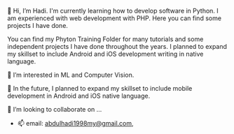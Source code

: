 👋 Hi, I’m Hadi.
I'm currently learning how to develop software in Python. I am experienced with web development with PHP.
Here you can find some projects I have done.

You can find my Phyton Training Folder for many tutorials and some independent projects I have done
throughout the years. I planned to expand my skillset to include Android and iOS development writing in native language.

👀 I’m interested in ML and Computer Vision.


🌱 In the future, I planned to expand my skillset to include mobile development in Android and iOS native language.

💞️ I’m looking to collaborate on ...
- 📫 email: abdulhadi1998my@gmail.com,

<!---
hadizainurin/hadizainurin is a ✨ special ✨ repository because its `README.md` (this file) appears on your GitHub profile.
You can click the Preview link to take a look at your changes.
--->

